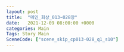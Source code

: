 ```yaml
---
layout: post
title:  "메인_회상_013~028장"
date:   2021-12-09 08:00:00 +0000
categories: Main
Tags: Story Main
SceneCode: ["scene_skip_cp013-028_q1_s10"]
---
```

